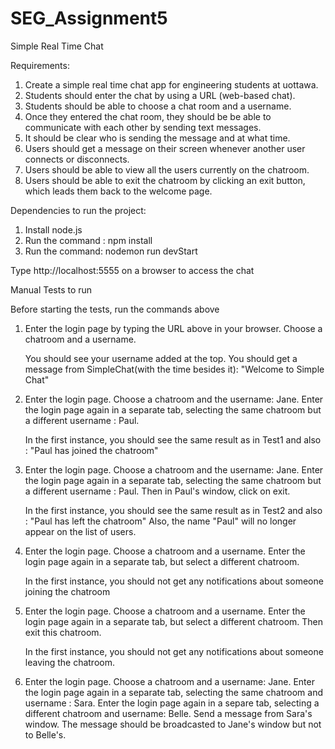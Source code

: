 # SEG_Assignment5
Simple Real Time Chat


Requirements:

1. Create a simple real time chat app for engineering students at uottawa.
2. Students should enter the chat by using a URL (web-based chat).
3. Students should be able to choose a chat room and a username.
4. Once they entered the chat room, they should be be able to communicate with each other
   by sending text messages.
5. It should be clear who is sending the message and at what time.
6. Users should get a message on their screen whenever another user connects or disconnects.
7. Users should be able to view all the users currently on the chatroom.
8. Users should be able to exit the chatroom by clicking an exit button, which leads them
   back to the welcome page.


Dependencies to run the project:

1. Install node.js
2. Run the command : npm install 
3. Run the command: nodemon run devStart


Type http://localhost:5555 on a browser to access the chat


Manual Tests to run

Before starting the tests, run the commands above

1. Enter the login page by typing the URL above in your browser.
   Choose a chatroom and a username.

   You should see your username added at the top.
   You should get a message from SimpleChat(with the time besides it): "Welcome to Simple Chat"

2. Enter the login page.
   Choose a chatroom and the username: Jane.
   Enter the login page again in a separate tab, selecting the same chatroom but a different username : Paul.

   In the first instance, you should see the same result as in Test1 and also : "Paul has joined the chatroom"

3. Enter the login page.
   Choose a chatroom and the username: Jane.
   Enter the login page again in a separate tab, selecting the same chatroom but a different username : Paul.
   Then in Paul's window, click on exit.

   In the first instance, you should see the same result as in Test2 and also : "Paul has left the chatroom"
   Also, the name "Paul" will no longer appear on the list of users.

4. Enter the login page.
   Choose a chatroom and a username.
   Enter the login page again in a separate tab, but select a different chatroom.
   
   In the first instance, you should not get any notifications about someone joining the chatroom

5. Enter the login page.
   Choose a chatroom and a username.
   Enter the login page again in a separate tab, but select a different chatroom.
   Then exit this chatroom.
   
   In the first instance, you should not get any notifications about someone leaving the chatroom.

6. Enter the login page.
   Choose a chatroom and a username: Jane.
   Enter the login page again in a separate tab, selecting the same chatroom and username : Sara.
   Enter the login page again in a separe tab, selecting a different chatroom and username: Belle.
   Send a message from Sara's window. The message should be broadcasted to Jane's window but not to Belle's.

